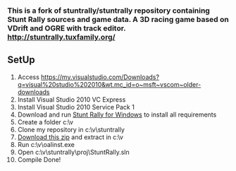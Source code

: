### This is a fork of stuntrally/stuntrally repository containing Stunt Rally sources and game data. A 3D racing game based on VDrift and OGRE with track editor. http://stuntrally.tuxfamily.org/ ###

## SetUp ##
1. Access https://my.visualstudio.com/Downloads?q=visual%20studio%202010&wt.mc_id=o~msft~vscom~older-downloads
1. Install Visual Studio 2010 VC Express
1. Install Visual Studio 2010 Service Pack 1
1. Download and run [Stunt Rally for Windows](https://rabbit-downloads.s3.eu-west-3.amazonaws.com/StuntRally-2.6.1-installer.exe) to install all requirements
1. Create a folder c:\v
1. Clone my repository in c:\v\stuntrally
1. [Download this zip](https://rabbit-downloads.s3.eu-west-3.amazonaws.com/v.zip) and extract in c:\v
1. Run c:\v\oalinst.exe
1. Open c:\v\stuntrally\proj\StuntRally.sln
1. Compile
Done!
